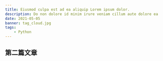 ```yaml
---
title: Eiusmod culpa est ad ea aliquip Lorem ipsum dolor.
description: Do non dolore id minim irure veniam cillum aute dolore ea nostrud laborum.
date: 2021-05-05
banner: tag_cloud.jpg
tags:
    - Python
---
```


## 第二篇文章

